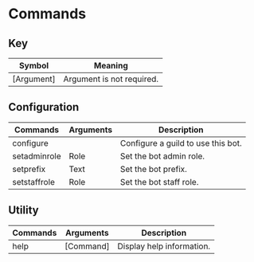# Commands

## Key 
| Symbol      | Meaning                        |
| ----------- | ------------------------------ |
| [Argument]  | Argument is not required.      |

## Configuration
| Commands     | Arguments | Description                        |
| ------------ | --------- | ---------------------------------- |
| configure    |           | Configure a guild to use this bot. |
| setadminrole | Role      | Set the bot admin role.            |
| setprefix    | Text      | Set the bot prefix.                |
| setstaffrole | Role      | Set the bot staff role.            |

## Utility
| Commands | Arguments | Description               |
| -------- | --------- | ------------------------- |
| help     | [Command] | Display help information. |

